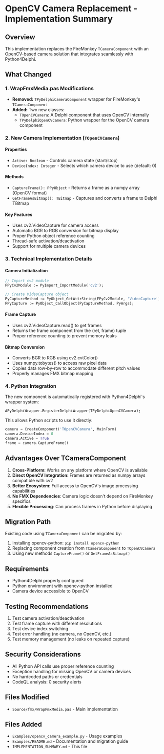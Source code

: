 # OpenCV Camera Replacement - Implementation Summary

## Overview
This implementation replaces the FireMonkey `TCameraComponent` with an OpenCV-based camera solution that integrates seamlessly with Python4Delphi.

## What Changed

### 1. WrapFmxMedia.pas Modifications
- **Removed:** `TPyDelphiCameraComponent` wrapper for FireMonkey's `TCameraComponent`
- **Added:** Two new classes:
  - `TOpenCVCamera`: A Delphi component that uses OpenCV internally
  - `TPyDelphiOpenCVCamera`: Python wrapper for the OpenCV camera component

### 2. New Camera Implementation (`TOpenCVCamera`)

#### Properties
- `Active: Boolean` - Controls camera state (start/stop)
- `DeviceIndex: Integer` - Selects which camera device to use (default: 0)

#### Methods
- `CaptureFrame(): PPyObject` - Returns a frame as a numpy array (OpenCV format)
- `GetFrameAsBitmap(): TBitmap` - Captures and converts a frame to Delphi TBitmap

#### Key Features
- Uses cv2.VideoCapture for camera access
- Automatic BGR to RGB conversion for bitmap display
- Proper Python object reference counting
- Thread-safe activation/deactivation
- Support for multiple camera devices

### 3. Technical Implementation Details

#### Camera Initialization
```pascal
// Import cv2 module
FPyCv2Module := PyImport_ImportModule('cv2');

// Create VideoCapture object
PyCaptureMethod := PyObject_GetAttrString(FPyCv2Module, 'VideoCapture');
FPyCapture := PyObject_CallObject(PyCaptureMethod, PyArgs);
```

#### Frame Capture
- Uses cv2.VideoCapture.read() to get frames
- Returns the frame component from the (ret, frame) tuple
- Proper reference counting to prevent memory leaks

#### Bitmap Conversion
- Converts BGR to RGB using cv2.cvtColor()
- Uses numpy.tobytes() to access raw pixel data
- Copies data row-by-row to accommodate different pitch values
- Properly manages FMX bitmap mapping

### 4. Python Integration

The new component is automatically registered with Python4Delphi's wrapper system:
```pascal
APyDelphiWrapper.RegisterDelphiWrapper(TPyDelphiOpenCVCamera);
```

This allows Python scripts to use it directly:
```python
camera = CreateComponent('TOpenCVCamera', MainForm)
camera.DeviceIndex = 0
camera.Active = True
frame = camera.CaptureFrame()
```

## Advantages Over TCameraComponent

1. **Cross-Platform**: Works on any platform where OpenCV is available
2. **Direct OpenCV Integration**: Frames are returned as numpy arrays compatible with cv2
3. **Better Ecosystem**: Full access to OpenCV's image processing capabilities
4. **No FMX Dependencies**: Camera logic doesn't depend on FireMonkey specifics
5. **Flexible Processing**: Can process frames in Python before displaying

## Migration Path

Existing code using `TCameraComponent` can be migrated by:
1. Installing opencv-python: `pip install opencv-python`
2. Replacing component creation from `TCameraComponent` to `TOpenCVCamera`
3. Using new methods `CaptureFrame()` or `GetFrameAsBitmap()`

## Requirements

- Python4Delphi properly configured
- Python environment with opencv-python installed
- Camera device accessible to OpenCV

## Testing Recommendations

1. Test camera activation/deactivation
2. Test frame capture with different resolutions
3. Test device index switching
4. Test error handling (no camera, no OpenCV, etc.)
5. Test memory management (no leaks on repeated capture)

## Security Considerations

- All Python API calls use proper reference counting
- Exception handling for missing OpenCV or camera devices
- No hardcoded paths or credentials
- CodeQL analysis: 0 security alerts

## Files Modified
- `Source/fmx/WrapFmxMedia.pas` - Main implementation

## Files Added
- `Examples/opencv_camera_example.py` - Usage examples
- `Examples/README.md` - Documentation and migration guide
- `IMPLEMENTATION_SUMMARY.md` - This file

